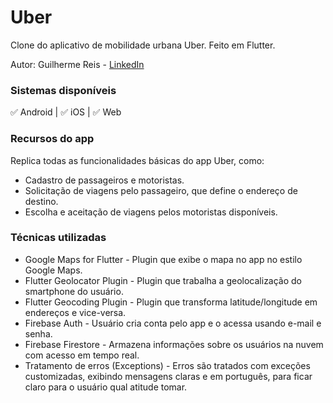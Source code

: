 # Uber

Clone do aplicativo de mobilidade urbana Uber. Feito em Flutter.

Autor: Guilherme Reis - [LinkedIn](https://www.linkedin.com/in/guilhermereisdev/)

### Sistemas disponíveis
✅ Android | ✅ iOS | ✅ Web

### Recursos do app

Replica todas as funcionalidades básicas do app Uber, como:
- Cadastro de passageiros e motoristas.
- Solicitação de viagens pelo passageiro, que define o endereço de destino.
- Escolha e aceitação de viagens pelos motoristas disponíveis.

### Técnicas utilizadas
- Google Maps for Flutter - Plugin que exibe o mapa no app no estilo Google Maps.
- Flutter Geolocator Plugin - Plugin que trabalha a geolocalização do smartphone do usuário.
- Flutter Geocoding Plugin - Plugin que transforma latitude/longitude em endereços e vice-versa.
- Firebase Auth - Usuário cria conta pelo app e o acessa usando e-mail e senha.
- Firebase Firestore - Armazena informações sobre os usuários na nuvem com acesso em tempo real.
- Tratamento de erros (Exceptions) - Erros são tratados com exceções customizadas, exibindo mensagens claras e em português, para ficar claro para o usuário qual atitude tomar.
